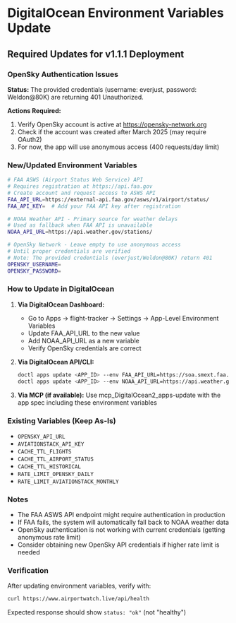 # DigitalOcean Environment Variables Update

## Required Updates for v1.1.1 Deployment

### OpenSky Authentication Issues
**Status:** The provided credentials (username: everjust, password: Weldon@80K) are returning 401 Unauthorized.

**Actions Required:**
1. Verify OpenSky account is active at https://opensky-network.org
2. Check if the account was created after March 2025 (may require OAuth2)
3. For now, the app will use anonymous access (400 requests/day limit)

### New/Updated Environment Variables

```bash
# FAA ASWS (Airport Status Web Service) API
# Requires registration at https://api.faa.gov
# Create account and request access to ASWS API
FAA_API_URL=https://external-api.faa.gov/asws/v1/airport/status/
FAA_API_KEY=  # Add your FAA API key after registration

# NOAA Weather API - Primary source for weather delays
# Used as fallback when FAA API is unavailable
NOAA_API_URL=https://api.weather.gov/stations/

# OpenSky Network - Leave empty to use anonymous access
# Until proper credentials are verified
# Note: The provided credentials (everjust/Weldon@80K) return 401
OPENSKY_USERNAME=
OPENSKY_PASSWORD=
```

### How to Update in DigitalOcean

1. **Via DigitalOcean Dashboard:**
   - Go to Apps → flight-tracker → Settings → App-Level Environment Variables
   - Update FAA_API_URL to the new value
   - Add NOAA_API_URL as a new variable
   - Verify OpenSky credentials are correct

2. **Via DigitalOcean API/CLI:**
   ```bash
   doctl apps update <APP_ID> --env FAA_API_URL=https://soa.smext.faa.gov/asws/api/airport/status/
   doctl apps update <APP_ID> --env NOAA_API_URL=https://api.weather.gov/stations/
   ```

3. **Via MCP (if available):**
   Use mcp_DigitalOcean2_apps-update with the app spec including these environment variables

### Existing Variables (Keep As-Is)

- `OPENSKY_API_URL`
- `AVIATIONSTACK_API_KEY`
- `CACHE_TTL_FLIGHTS`
- `CACHE_TTL_AIRPORT_STATUS`
- `CACHE_TTL_HISTORICAL`
- `RATE_LIMIT_OPENSKY_DAILY`
- `RATE_LIMIT_AVIATIONSTACK_MONTHLY`

### Notes

- The FAA ASWS API endpoint might require authentication in production
- If FAA fails, the system will automatically fall back to NOAA weather data
- OpenSky authentication is not working with current credentials (getting anonymous rate limit)
- Consider obtaining new OpenSky API credentials if higher rate limit is needed

### Verification

After updating environment variables, verify with:
```bash
curl https://www.airportwatch.live/api/health
```

Expected response should show `status: "ok"` (not "healthy")
